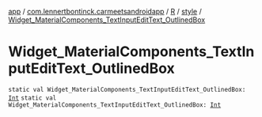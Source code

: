 [app](../../../index.md) / [com.lennertbontinck.carmeetsandroidapp](../../index.md) / [R](../index.md) / [style](index.md) / [Widget_MaterialComponents_TextInputEditText_OutlinedBox](./-widget_-material-components_-text-input-edit-text_-outlined-box.md)

# Widget_MaterialComponents_TextInputEditText_OutlinedBox

`static val Widget_MaterialComponents_TextInputEditText_OutlinedBox: `[`Int`](https://kotlinlang.org/api/latest/jvm/stdlib/kotlin/-int/index.html)
`static val Widget_MaterialComponents_TextInputEditText_OutlinedBox: `[`Int`](https://kotlinlang.org/api/latest/jvm/stdlib/kotlin/-int/index.html)